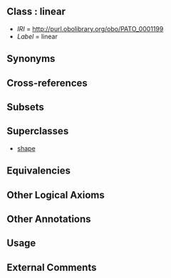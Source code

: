 
## Class : linear

 * *IRI* = http://purl.obolibrary.org/obo/PATO_0001199
 * *Label* = linear

## Synonyms


## Cross-references


## Subsets


## Superclasses

 * [shape](../../PATO/52/PATO_0000052.md)

## Equivalencies


## Other Logical Axioms


## Other Annotations


## Usage


## External Comments

